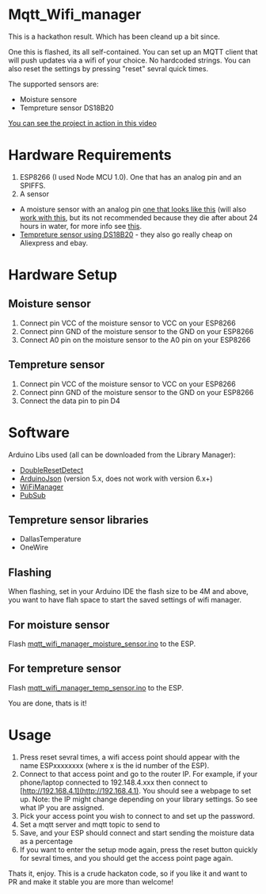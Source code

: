 Mqtt_Wifi_manager
=================

This is a hackathon result. Which has been cleand up a bit since.

One this is flashed, its all self-contained. You can set up an MQTT client that will push updates via a wifi of your choice.
No hardcoded strings. You can also reset the settings by pressing "reset" sevral quick times.

The supported sensors are:

* Moisture sensore
* Tempreture sensor DS18B20

[You can see the project in action in this video](http://www.youtube.com/watch?v=zjSd5B13HYE)


Hardware Requirements
======================
1. ESP8266 (I used Node MCU 1.0). One that has an analog pin and an SPIFFS.
2. A sensor
  * A moisture sensor with an analog pin [one that looks like this](https://www.amazon.com/XCSOURCE-Moisture-Automatic-Watering-TE215/dp/B00ZR3B60I) (will also [work with this](https://www.amazon.com/XCSOURCE-Moisture-Automatic-Watering-TE215/dp/B00ZR3B60I), but its not recommended because they die after about 24 hours in water, for more info see [this](https://www.youtube.com/watch?v=udmJyncDvw0).
  * [Tempreture sensor using DS18B20](https://www.amazon.com/ELENKER-Waterproof-Temperature-Thermometer-Resistance/dp/B01DQQPR2A/) - they also go really cheap on Aliexpress and ebay.
  

Hardware Setup
==============

Moisture sensor
---------------

1. Connect pin VCC of the moisture sensor to VCC on your ESP8266
2. Connect pinn GND of the moisture sensor to the GND on your ESP8266
3. Connect A0 pin on the moisture sensor to the A0 pin on your ESP8266


Tempreture sensor
-----------------
1. Connect pin VCC of the moisture sensor to VCC on your ESP8266
2. Connect pinn GND of the moisture sensor to the GND on your ESP8266
3. Connect the data pin to pin D4


Software
========

Arduino Libs used (all can be downloaded from the Library Manager):
* [DoubleResetDetect](https://github.com/jenscski/DoubleResetDetect)
* [ArduinoJson](https://arduinojson.org/v5/doc/installation/) (version 5.x, does not work with version 6.x+)
* [WiFiManager](https://github.com/tzapu/WiFiManager)
* [PubSub](https://github.com/knolleary/pubsubclient)


Tempreture sensor libraries
---------------------------

* DallasTemperature
* OneWire



Flashing
--------

When flashing, set in your Arduino IDE the flash size to be 4M and above, you want to have flah space to start the saved settings of wifi manager.

For moisture sensor
-------------------


Flash [mqtt_wifi_manager_moisture_sensor.ino](https://github.com/guysoft/Mqtt_Wifi_manager/blob/master/mqtt_wifi_manager_moisture_sensor/mqtt_wifi_manager_moisture_sensor.ino) to the ESP.

For tempreture sensor
---------------------

Flash [mqtt_wifi_manager_temp_sensor.ino](https://github.com/guysoft/Mqtt_Wifi_manager/blob/master/mqtt_wifi_manager_temp_sensor/mqtt_wifi_manager_temp_sensor.ino) to the ESP.

You are done, thats is it!

Usage
=====

1. Press reset sevral times, a wifi access point should appear with the name ESPxxxxxxxx (where x is the id number of the ESP).
2. Connect to that access point and go to the router IP. For example, if your phone/laptop connected to 192.148.4.xxx then connect to [http://192.168.4.1](http://192.168.4.1). You should see a webpage to set up. Note: the IP might change depending on your library settings. So see what IP you are assigned.
3. Pick your access point you wish to connect to and set up the password.
4. Set a mqtt server and mqtt topic to send to
5. Save, and your ESP should connect and start sending the moisture data as a percentage
6. If you want to enter the setup mode again, press the reset button quickly for sevral times, and you should get the access point page again.

Thats it, enjoy. This is a crude hackaton code, so if you like it and want to PR and make it stable you are more than welcome!

